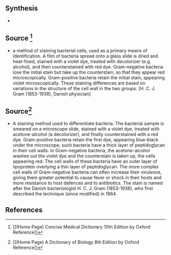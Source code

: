 ## Synthesis
- 
## Source [^1]
- a method of staining bacterial cells, used as a primary means of identification. A film of bacteria spread onto a glass slide is dried and heat-fixed, stained with a violet dye, treated with decolorizer (e.g. alcohol), and then counterstained with red dye. Gram-negative bacteria lose the initial stain but take up the counterstain, so that they appear red microscopically. Gram-positive bacteria retain the initial stain, appearing violet microscopically. These staining differences are based on variations in the structure of the cell wall in the two groups. \[H. C. J. Gram (1853-1938), Danish physician]
## Source[^2]
- A staining method used to differentiate bacteria. The bacterial sample is smeared on a microscope slide, stained with a violet dye, treated with acetone-alcohol (a decolorizer), and finally counterstained with a red dye. Gram-positive bacteria retain the first dye, appearing blue-black under the microscope; such bacteria have a thick layer of peptidoglycan in their cell walls. In Gram-negative bacteria, the acetone-alcohol washes out the violet dye and the counterstain is taken up, the cells appearing red. The cell walls of these bacteria have an outer layer of lipoprotein overlying a thin layer of peptidoglycan. The more complex cell walls of Gram-negative bacteria can often increase their virulence, giving them greater potential to cause fever or shock in their hosts and more resistance to host defences and to antibiotics. The stain is named after the Danish bacteriologist H. C. J. Gram (1853-1938), who first described the technique (since modified) in 1884.
## References

[^1]: [[(Home Page) Concise Medical Dictionary 10th Edition by Oxford Reference]]
[^2]: [[(Home Page) A Dictionary of Biology 8th Edition by Oxford Reference]]